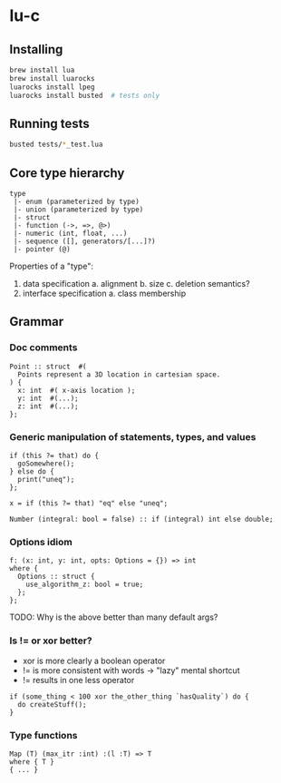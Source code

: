 # lu-c

## Installing

```sh
brew install lua
brew install luarocks
luarocks install lpeg
luarocks install busted  # tests only
```

## Running tests

```sh
busted tests/*_test.lua
```

## Core type hierarchy

```
type
 |- enum (parameterized by type)
 |- union (parameterized by type)
 |- struct
 |- function (->, =>, @>)
 |- numeric (int, float, ...)
 |- sequence ([], generators/[...]?)
 |- pointer (@)
```

Properties of a "type":

1. data specification
  a. alignment
  b. size
  c. deletion semantics?
2. interface specification
  a. class membership



## Grammar

### Doc comments

```
Point :: struct  #(
  Points represent a 3D location in cartesian space.
) {
  x: int  #( x-axis location );
  y: int  #(...);
  z: int  #(...);
};
```

### Generic manipulation of statements, types, and values

```
if (this ?= that) do {
  goSomewhere();
} else do {
  print("uneq");
};

x = if (this ?= that) "eq" else "uneq";

Number (integral: bool = false) :: if (integral) int else double;
```

### Options idiom

```
f: (x: int, y: int, opts: Options = {}) => int
where {
  Options :: struct {
    use_algorithm_z: bool = true;
  };
};
```

TODO: Why is the above better than many default args?

### Is != or xor better?

 - xor is more clearly a boolean operator
 - != is more consistent with words -> "lazy" mental shortcut
 - != results in one less operator

```
if (some_thing < 100 xor the_other_thing `hasQuality`) do {
  do createStuff();
}
```

### Type functions

```
Map (T) (max_itr :int) :(l :T) => T
where { T }
{ ... }
```
